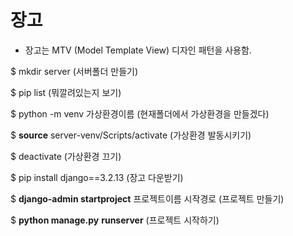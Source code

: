 # 장고

- 장고는 MTV (Model Template View) 디자인 패턴을 사용함.



$ mkdir server (서버폴더 만들기)

$ pip list (뭐깔려있는지 보기)

$ python -m venv 가상환경이름 (현재폴더에서 가상환경을 만들겠다)

$ **source** server-venv/Scripts/activate (가상환경 발동시키기)

$ deactivate (가상환경 끄기)

$ pip install django==3.2.13 (장고 다운받기)

$ **django-admin startproject** 프로젝트이름 시작경로 (프로젝트 만들기)

$ **python manage.py** **runserver** (프로젝트 시작하기)

